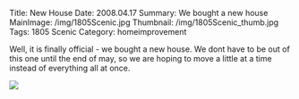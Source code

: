 Title: New House
Date: 2008.04.17
Summary: We bought a new house
MainImage: /img/1805Scenic.jpg
Thumbnail: /img/1805Scenic_thumb.jpg
Tags: 1805 Scenic
Category: homeimprovement

Well, it is finally official - we bought a new house. We dont have to be out of this one until the end of may, so we are hoping to move a little at a time instead of everything all at once.

<p><img src="/img/scenic/house2.jpg" class="smallimg" /></p>
